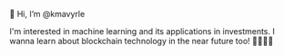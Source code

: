👋 Hi, I’m @kmavyrle

I'm interested in machine learning and its applications in investments. 
I wanna learn about blockchain technology in the near future too!
🚀🚀🚀🚀


